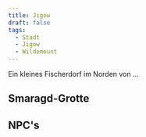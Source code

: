 ```yaml
---
title: Jigow
draft: false
tags:
  - Stadt
  - Jigow
  - Wildemount
---
```

 
Ein kleines Fischerdorf im Norden von ...


## Smaragd-Grotte




## NPC's
